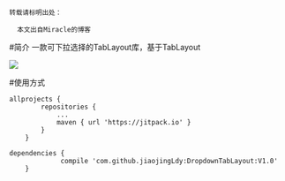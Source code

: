     转载请标明出处：
	  
	  本文出自Miracle的博客

#简介
一款可下拉选择的TabLayout库，基于TabLayout

![](https://i.imgur.com/bpASv1D.png)

#使用方式

```
allprojects {
		repositories {
			...
			maven { url 'https://jitpack.io' }
		}
	}
```
	
```
dependencies {
	         compile 'com.github.jiaojingLdy:DropdownTabLayout:V1.0'
	}
```






